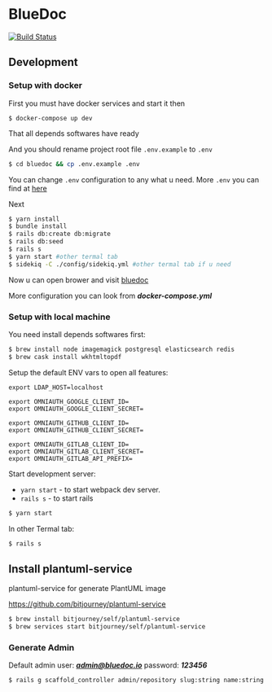 # BlueDoc

[![Build Status](https://travis-ci.org/thebluedoc/bluedoc.svg?branch=master)](https://travis-ci.org/thebluedoc/bluedoc)

## Development

### Setup with docker

First you must have docker services and start it then 

`$ docker-compose up dev` 

That all depends softwares have ready

And you should rename project root file `.env.example` to `.env`
 
```bash
$ cd bluedoc && cp .env.example .env
```
You can change `.env` configuration to any what u need. More `.env` you can find at [here](https://github.com/bkeepers/dotenv)

Next

```bash
$ yarn install
$ bundle install
$ rails db:create db:migrate
$ rails db:seed
$ rails s
$ yarn start #other termal tab
$ sidekiq -C ./config/sidekiq.yml #other termal tab if u need
```

Now u can open brower and visit [bluedoc](http://localhost:3000)

More configuration you can look from ***docker-compose.yml***

### Setup with local machine

You need install depends softwares first:

```bash
$ brew install node imagemagick postgresql elasticsearch redis
$ brew cask install wkhtmltopdf
```

Setup the default ENV vars to open all features:

```
export LDAP_HOST=localhost

export OMNIAUTH_GOOGLE_CLIENT_ID=
export OMNIAUTH_GOOGLE_CLIENT_SECRET=

export OMNIAUTH_GITHUB_CLIENT_ID=
export OMNIAUTH_GITHUB_CLIENT_SECRET=

export OMNIAUTH_GITLAB_CLIENT_ID=
export OMNIAUTH_GITLAB_CLIENT_SECRET=
export OMNIAUTH_GITLAB_API_PREFIX=
```

Start development server:

- `yarn start` - to start webpack dev server.
- `rails s` - to start rails

```bash
$ yarn start
```

In other Termal tab:

```bash
$ rails s
```

## Install plantuml-service

plantuml-service for generate PlantUML image

https://github.com/bitjourney/plantuml-service

```bash
$ brew install bitjourney/self/plantuml-service
$ brew services start bitjourney/self/plantuml-service
```

### Generate Admin

Default admin user: ***admin@bluedoc.io*** password: ***123456***

```bash
$ rails g scaffold_controller admin/repository slug:string name:string user:references description:string
```

